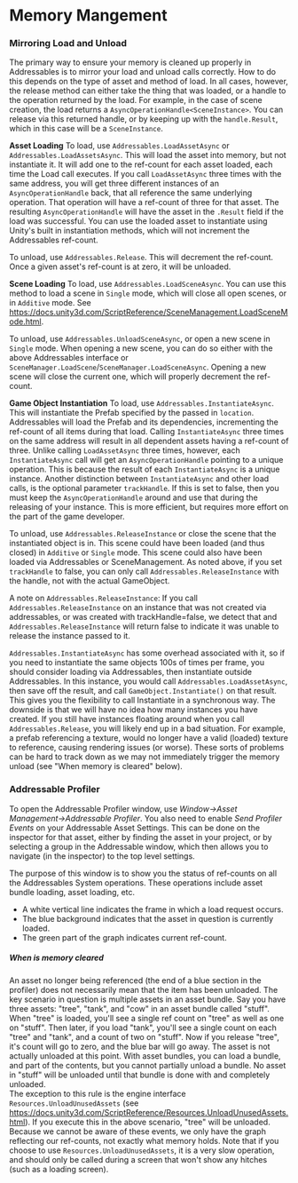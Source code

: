 # Memory Mangement

### Mirroring Load and Unload
The primary way to ensure your memory is cleaned up properly in Addressables is to mirror your load and unload calls correctly. How to do this depends on the type of asset and method of load.  In all cases, however, the release method can either take the thing that was loaded, or a handle to the operation returned by the load.  For example, in the case of scene creation, the load returns a `AsyncOperationHandle<SceneInstance>`.  You can release via this returned handle, or by keeping up with the `handle.Result`, which in this case will be a `SceneInstance`.

**Asset Loading**
To load, use `Addressables.LoadAssetAsync` or `Addressables.LoadAssetsAsync`.
This will load the asset into memory, but not instantiate it.  It will add one to the ref-count for each asset loaded, each time the Load call executes.  If you call `LoadAssetAsync` three times with the same address, you will get three different instances of an `AsyncOperationHandle` back, that all reference the same underlying operation.  That operation will have a ref-count of three for that asset.  The resulting `AsyncOperationHandle` will have the asset in the `.Result` field if the load was successful.  You can use the loaded asset to instantiate using Unity's built in instantiation methods, which will not increment the Addressables ref-count.

To unload, use `Addressables.Release`. This will decrement the ref-count.  Once a given asset's ref-count is at zero, it will be unloaded. 

**Scene Loading**
To load, use `Addressables.LoadSceneAsync`.
You can use this method to load a scene in `Single` mode, which will close all open scenes, or in `Additive` mode. See https://docs.unity3d.com/ScriptReference/SceneManagement.LoadSceneMode.html.  

To unload, use `Addressables.UnloadSceneAsync`, or open a new scene in `Single` mode.  When opening a new scene, you can do so either with the above Addressables interface or `SceneManager.LoadScene`/`SceneManager.LoadSceneAsync`.  Opening a new scene will close the current one, which will properly decrement the ref-count.

**Game Object Instantiation**
To load, use `Addressables.InstantiateAsync`.
This will instantiate the Prefab specified by the passed in `location`. Addressables will load the Prefab and its dependencies, incrementing the ref-count of all items during that load.  Calling `InstantiateAsync` three times on the same address will result in all dependent assets having a ref-count of three.  Unlike calling `LoadAssetAsync` three times, however, each `InstantiateAsync` call will get an `AsyncOperationHandle` pointing to a unique operation.  This is because the result of each `InstantiateAsync` is a unique instance.  Another distinction between `InstantiateAsync` and other load calls, is the optional parameter `trackHandle`.  If this is set to false, then you must keep the `AsyncOperationHandle` around and use that during the releasing of your instance.  This is more efficient, but requires more effort on the part of the game developer.

To unload, use `Addressables.ReleaseInstance` or close the scene that the instantiated object is in.  This scene could have been loaded (and thus closed) in `Additive` or `Single` mode.  This scene could also have been loaded via Addressables or SceneManagement.  As noted above, if you set `trackHandle` to false, you can only call `Addressables.ReleaseInstance` with the handle, not with the actual GameObject.

A note on `Addressables.ReleaseInstance`: If you call `Addressables.ReleaseInstance` on an instance that was not created via addressables, or was created with trackHandle=false, we detect that and `Addressables.ReleaseInstance` will return false to indicate it was unable to release the instance passed to it.

`Addressables.InstantiateAsync` has some overhead associated with it, so if you need to instantiate the same objects 100s of times per frame, you should consider loading via Addressables, then instantiate outside Addressables.  In this instance, you would call `Addressables.LoadAssetAsync`, then save off the result, and call `GameObject.Instantiate()` on that result.  This gives you the flexibility to call Instantiate in a synchronous way.  The downside is that we will have no idea how many instances you have created.  If you still have instances floating around when you call `Addressables.Release`, you will likely end up in a bad situation.  For example, a prefab referencing a texture, would no longer have a valid (loaded) texture to reference, causing rendering issues (or worse).  These sorts of problems can be hard to track down as we may not immediately trigger the memory unload (see "When memory is cleared" below).

### Addressable Profiler
To open the Addressable Profiler window, use *Window->Asset Management->Addressable Profiler*.  You also need to enable *Send Profiler Events* on your Addressable Asset Settings.  This can be done on the inspector for that asset, either by finding the asset in your project, or by selecting a group in the Addressable window, which then allows you to navigate (in the inspector) to the top level settings.

The purpose of this window is to show you the status of ref-counts on all the Addressables System operations. These operations include asset bundle loading, asset loading, etc.
* A white vertical line indicates the frame in which a load request occurs.
* The blue background indicates that the asset in question is currently loaded.  
* The green part of the graph indicates current ref-count.

##### When is memory cleared
An asset no longer being referenced (the end of a blue section in the profiler) does not necessarily mean that the item has been unloaded.  The key scenario in question is multiple assets in an asset bundle.  Say you have three assets: "tree", "tank", and "cow" in an asset bundle called "stuff".  When "tree" is loaded, you'll see a single ref count on "tree" as well as one on "stuff".  Then later, if you load "tank", you'll see a single count on each "tree" and "tank", and a count of two on "stuff".  Now if you release "tree", it's count will go to zero, and the blue bar will go away.  The asset is not actually unloaded at this point.  With asset bundles, you can load a bundle, and part of the contents, but you cannot partially unload a bundle.  No asset in "stuff" will be unloaded until that bundle is done with and completely unloaded.  
The exception to this rule is the engine interface `Resources.UnloadUnusedAssets` (see https://docs.unity3d.com/ScriptReference/Resources.UnloadUnusedAssets.html).  If you execute this in the above scenario, "tree" will be unloaded.  Because we cannot be aware of these events, we only have the graph reflecting our ref-counts, not exactly what memory holds.  Note that if you choose to use `Resources.UnloadUnusedAssets`, it is a very slow operation, and should only be called during a screen that won't show any hitches (such as a loading screen).
